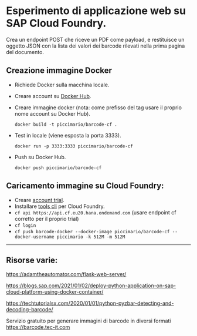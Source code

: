 # Esperimento di applicazione web su SAP Cloud Foundry.

Crea un endpoint POST che riceve un PDF come payload, e restituisce un oggetto JSON con la lista dei valori dei barcode rilevati nella prima pagina del documento.

## Creazione immagine Docker

- Richiede Docker sulla macchina locale.

- Creare account su [Docker Hub](https://hub.docker.com/).

- Creare immagine docker (nota: come prefisso del tag usare il proprio nome account su Docker Hub).

	`docker build -t piccimario/barcode-cf .`

- Test in locale (viene esposta la porta 3333).

	`docker run -p 3333:3333 piccimario/barcode-cf`

- Push su Docker Hub.

	`docker push piccimario/barcode-cf`

## Caricamento immagine su Cloud Foundry:

- Creare [account trial](https://account.hanatrial.ondemand.com/trial/#/home/trial).
- Installare [tools cli](https://github.com/cloudfoundry/cli/releases) per Cloud Foundry.
- `cf api https://api.cf.eu20.hana.ondemand.com` (usare endpoint cf corretto per il proprio trial)
- `cf login`
- `cf push barcode-docker --docker-image piccimario/barcode-cf --docker-username piccimario -k 512M -m 512M`

---

## Risorse varie:

https://adamtheautomator.com/flask-web-server/

https://blogs.sap.com/2021/01/02/deploy-python-application-on-sap-cloud-platform-using-docker-container/

https://techtutorialsx.com/2020/01/01/python-pyzbar-detecting-and-decoding-barcode/

Servizio gratuito per generare immagini di barcode in diversi formati
https://barcode.tec-it.com
